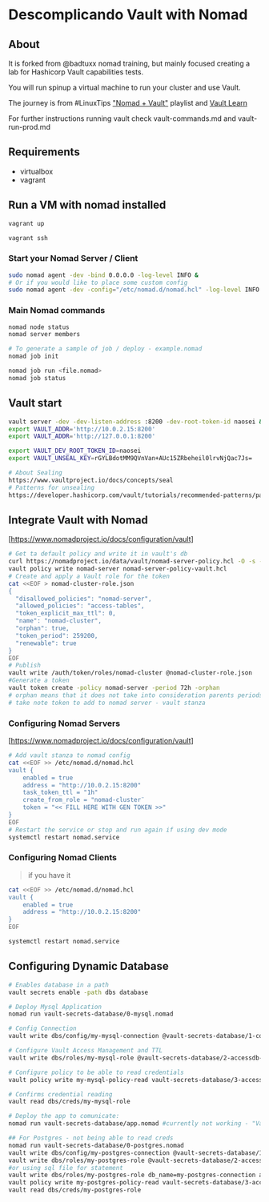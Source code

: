 # Descomplicando Vault with Nomad

## About

It is forked from @badtuxx nomad training, but mainly focused creating a lab for Hashicorp Vault capabilities tests. 

You will run spinup a virtual machine to run your cluster and use Vault.

The journey is from #LinuxTips ["Nomad + Vault"](https://www.youtube.com/playlist?list=PLf-O3X2-mxDlBQW_1kb_RT6LcYX_XwyAG) playlist and [Vault Learn](https://learn.hashicorp.com/vault)

For further instructions running vault check vault-commands.md and vault-run-prod.md

## Requirements

- virtualbox
- vagrant

## Run a VM with nomad installed

```bash
vagrant up

vagrant ssh
```

### Start your Nomad Server / Client

```bash
sudo nomad agent -dev -bind 0.0.0.0 -log-level INFO &
# Or if you would like to place some custom config 
sudo nomad agent -dev -config="/etc/nomad.d/nomad.hcl" -log-level INFO &
```

### Main Nomad commands

```bash
nomad node status
nomad server members

# To generate a sample of job / deploy - example.nomad
nomad job init 

nomad job run <file.nomad>
nomad job status
```

## Vault start

```bash
vault server -dev -dev-listen-address :8200 -dev-root-token-id naosei &
export VAULT_ADDR='http://10.0.2.15:8200'
export VAULT_ADDR='http://127.0.0.1:8200'

export VAULT_DEV_ROOT_TOKEN_ID=naosei
export VAULT_UNSEAL_KEY=rGYLBdotMM9QVnVan+AUc15ZRbeheil0lrvNjQac7Js=

# About Sealing 
https://www.vaultproject.io/docs/concepts/seal
# Patterns for unsealing 
https://developer.hashicorp.com/vault/tutorials/recommended-patterns/pattern-unseal?in=vault%2Frecommended-patterns

```

## Integrate Vault with Nomad
[https://www.nomadproject.io/docs/configuration/vault]
```bash
# Get ta default policy and write it in vault's db
curl https://nomadproject.io/data/vault/nomad-server-policy.hcl -O -s -L
vault policy write nomad-server nomad-server-policy-vault.hcl
# Create and apply a Vault role for the token
cat <<EOF > nomad-cluster-role.json
{
  "disallowed_policies": "nomad-server",
  "allowed_policies": "access-tables",
  "token_explicit_max_ttl": 0,
  "name": "nomad-cluster",
  "orphan": true,
  "token_period": 259200,
  "renewable": true
}
EOF
# Publish 
vault write /auth/token/roles/nomad-cluster @nomad-cluster-role.json
#Generate a token
vault token create -policy nomad-server -period 72h -orphan 
# orphan means that it does not take into consideration parents periods policy
# take note token to add to nomad server - vault stanza
```

### Configuring Nomad Servers

[https://www.nomadproject.io/docs/configuration/vault]

```bash
# Add vault stanza to nomad config 
cat <<EOF >> /etc/nomad.d/nomad.hcl
vault {
    enabled = true
    address = "http://10.0.2.15:8200"
    task_token_ttl = "1h"
    create_from_role = "nomad-cluster¨
    token = "<< FILL HERE WITH GEN TOKEN >>"
}
EOF
# Restart the service or stop and run again if using dev mode
systemctl restart nomad.service
```

### Configuring Nomad Clients

> if you have it

```bash
cat <<EOF >> /etc/nomad.d/nomad.hcl
vault {
    enabled = true
    address = "http://10.0.2.15:8200"
}
EOF

systemctl restart nomad.service
```

## Configuring Dynamic Database

```bash
# Enables database in a path
vault secrets enable -path dbs database

# Deploy Mysql Application
nomad run vault-secrets-database/0-mysql.nomad

# Config Connection
vault write dbs/config/my-mysql-connection @vault-secrets-database/1-connection-mysql.json

# Configure Vault Access Management and TTL
vault write dbs/roles/my-mysql-role @vault-secrets-database/2-accessdb-role-mysql.json

# Configure policy to be able to read credentials
vault policy write my-mysql-policy-read vault-secrets-database/3-access-tables-policy-mysql.hcl

# Confirms credential reading
vault read dbs/creds/my-mysql-role 

# Deploy the app to comunicate:
nomad run vault-secrets-database/app.nomad #currently not working - "Vault not enabled and Vault policies requested" 

## For Postgres - not being able to read creds 
nomad run vault-secrets-database/0-postgres.nomad
vault write dbs/config/my-postgres-connection @vault-secrets-database/1-connection-postgres.json
vault write dbs/roles/my-postgres-role @vault-secrets-database/2-accessdb-role-postgres.json
#or using sql file for statement
vault write dbs/roles/my-postgres-role db_name=my-postgres-connection allowed_roles=my-postgres-role creation_statements=@vault-secrets-database/2-accessdb-role-postgres.sql default_tl=1h max_ttl=24h
vault policy write my-postgres-policy-read vault-secrets-database/3-access-tables-policy-pgsql.hcl
vault read dbs/creds/my-postgres-role
```

